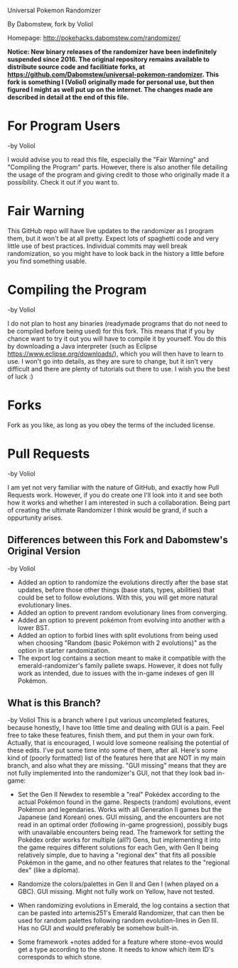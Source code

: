 Universal Pokemon Randomizer

By Dabomstew, fork by Voliol

Homepage: http://pokehacks.dabomstew.com/randomizer/

**Notice: New binary releases of the randomizer have been indefinitely suspended since 2016. The original repository remains available to distribute source code and facilitiate forks, at https://github.com/Dabomstew/universal-pokemon-randomizer. This fork is something I (Voliol) originally made for personal use, but then figured I might as well put up on the internet. The changes made are described in detail at the end of this file.**

# For Program Users
-by Voliol

I would advise you to read this file, especially the "Fair Warning" and 
"Compiling the Program" parts. However, there is also another file detailing the
usage of the program and giving credit to those who originally made it a possibility.
Check it out if you want to.

# Fair Warning
This GitHub repo will have live updates to the randomizer as I program them, but
it won't be at all pretty. Expect lots of spaghetti code and very little use of
best practices. Individual commits may well break randomization, so you might have
to look back in the history a little before you find something usable.

# Compiling the Program
-by Voliol

I do not plan to host any binaries (readymade programs that do not need to be 
compiled before being used) for this fork. This means that if you by chance want 
to try it out you will have to compile it by yourself. You do this by downloading 
a Java interpreter (such as Eclipse https://www.eclipse.org/downloads/),
which you will then have to learn to use. I won't go into details, as they
are sure to change, but it isn't very difficult and there are plenty of
tutorials out there to use. I wish you the best of luck :)

# Forks
Fork as you like, as long as you obey the terms of the included license.

# Pull Requests
-by Voliol

I am yet not very familiar with the nature of GitHub, and exactly how 
Pull Requests work. However, if you do create one I'll look into it and see both
how it works and whether I am interested in such a collaboration. Being part of 
creating the ultimate Randomizer I think would be grand, if such a oppurtunity
arises.

## Differences between this Fork and Dabomstew's Original Version
-by Voliol
 - Added an option to randomize the evolutions directly after the base stat updates, before those other things (base stats, types, abilities) that could be set to follow evolutions. With this, you will get more natural evolutionary lines. 
 - Added an option to prevent random evolutionary lines from converging.
 - Added an option to prevent pokémon from evolving into another with a lower BST.
 - Added an option to forbid lines with split evolutions from being used when choosing "Random (basic Pokémon with 2 evolutions)" as the option in starter randomization.
 - The export log contains a section meant to make it compatible with the 
  emerald-randomizer's family pallete swaps. However, it does not fully work 
  as intended, due to issues with the in-game indexes of gen III Pokémon.

## What is this Branch? ##
-by Voliol
This is a branch where I put various uncompleted features, because honestly, I have too little time and dealing with GUI is a pain.
Feel free to take these features, finish them, and put them in your own fork. Actually, that is encouraged, I would love someone realising the potential of these edits. I've put some time into some of them, after all.
Here's some kind of (poorly formatted) list of the features here that are NOT in my main branch, and also what they are missing. "GUI missing" means that they are not fully implemented into the randomizer's GUI, not that they look bad in-game:

- Set the Gen II Newdex to resemble a "real" Pokédex according to the actual Pokémon found in the game. Respects (random) evolutions, event Pokémon and legendaries. Works with all Generation II games but the Japanese (and Korean) ones. GUI missing, and the encounters are not read in an optimal order (following in-game progression), possibly bugs with unavailable encounters being read. 
The framework for setting the Pokédex order works for multiple (all?) Gens, but implementing it into the game requires different solutions for each Gen, with Gen II being relatively simple, due to having a "regional dex" that fits all possible Pokémon in the game, and no other features that relates to the "regional dex" (like a diploma). 

- Randomize the colors/palettes in Gen II and Gen I (when played on a GBC). GUI missing. Might not fully work on Yellow, have not tested.

- When randomizing evolutions in Emerald, the log contains a section that can be pasted into artemis251's Emerald Randomizer, that can then be used for random palettes following random evolution-lines in Gen III. Has no GUI and would preferably be somehow built-in.

- Some framework +notes added for a feature where stone-evos would get a type according to the stone. It needs to know which item ID's corresponds to which stone.
